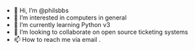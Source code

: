 - 👋 Hi, I’m @philsbbs
- 👀 I’m interested in computers in general
- 🌱 I’m currently learning Python v3
- 💞️ I’m looking to collaborate on open source ticketing systems
- 📫 How to reach me via email .

<!---
philsbbs/philsbbs is a ✨ special ✨ repository because its `README.md` (this file) appears on your GitHub profile.
You can click the Preview link to take a look at your changes.
--->
